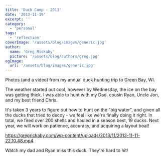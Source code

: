 ```yaml
---
title: 'Duck Camp - 2013'
date: '2013-11-19'
excerpt: ''
category:
  - 'personal'
tags:
  - 'reflection'
coverImage: '/assets/blog/images/generic.jpg'
author:
  name: 'Greg Rickaby'
  picture: '/assets/blog/authors/greg.jpg'
ogImage:
  url: '/assets/blog/images/generic.jpg'
---
```


Photos (and a video) from my annual duck hunting trip to Green Bay, WI.

The weather started out cool, however by Wednesday, the ice on the bay was getting thick. I was able to hunt with my Dad, cousin Ryan, Uncle Jon, and my best friend Chris.

It's taken 3 years to figure out how to hunt on the "big water", and given all the ducks that tried to decoy - we feel like we're finally doing it right. In total, we fired over 200 shells and hauled in a season best, 19 ducks. Next year, we will work on patience, accuracy, and acquiring a layout boat!

https://gregrickaby.com/wp-content/uploads/2013/11/2013-11-11-22.10.48.mp4

Watch my dad and Ryan miss this duck. They're hard to hit!
